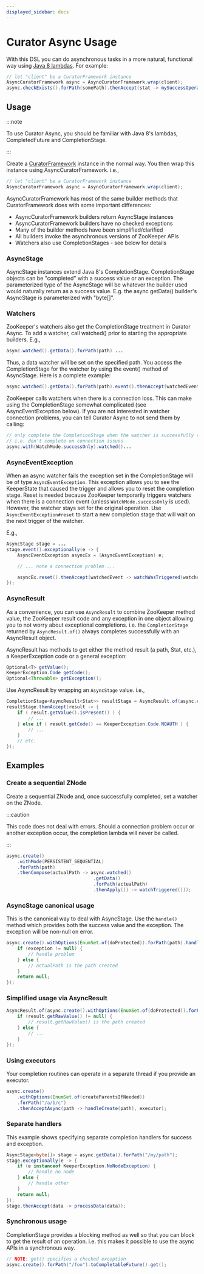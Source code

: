```yaml
---
displayed_sidebar: docs
---
```


# Curator Async Usage

With this DSL you can do asynchronous tasks in a more natural, functional way using [Java 8 lambdas](https://docs.oracle.com/javase/tutorial/java/javaOO/lambdaexpressions.html). For example:

```java
// let "client" be a CuratorFramework instance
AsyncCuratorFramework async = AsyncCuratorFramework.wrap(client);
async.checkExists().forPath(somePath).thenAccept(stat -> mySuccessOperation(stat));
```

## Usage

:::note

To use Curator Async, you should be familiar with Java 8's lambdas, CompletedFuture and CompletionStage.

:::

Create a [CuratorFramework](framework.md) instance in the normal way. You then wrap this instance using AsyncCuratorFramework. i.e.,

```java
// let "client" be a CuratorFramework instance
AsyncCuratorFramework async = AsyncCuratorFramework.wrap(client);
```

AsyncCuratorFramework has most of the same builder methods that CuratorFramework does with some important differences:

* AsyncCuratorFramework builders return AsyncStage instances
* AsyncCuratorFramework builders have no checked exceptions
* Many of the builder methods have been simplified/clarified
* All builders invoke the asynchronous versions of ZooKeeper APIs
* Watchers also use CompletionStages - see below for details

### AsyncStage

AsyncStage instances extend Java 8's CompletionStage. CompletionStage objects can be "completed" with a success value or an exception. The parameterized type of the AsyncStage will be whatever the builder used would naturally return as a success value. E.g. the async getData() builder's AsyncStage is parameterized with "byte[]".

### Watchers

ZooKeeper's watchers also get the CompletionStage treatment in Curator Async. To add a watcher, call watched() prior to starting the appropriate builders. E.g.,

```java
async.watched().getData().forPath(path) ...
```

Thus, a data watcher will be set on the specified path. You access the CompletionStage for the watcher by using the event() method of AsyncStage. Here is a complete example:

```java
async.watched().getData().forPath(path).event().thenAccept(watchedEvent -> watchWasTriggered(watchedEvent));
```

ZooKeeper calls watchers when there is a connection loss. This can make using the CompletionStage somewhat complicated (see AsyncEventException below). If you are not interested in watcher connection problems, you can tell Curator Async to not send them by calling:

```java
// only complete the CompletionStage when the watcher is successfully triggered
// i.e. don't complete on connection issues
async.with(WatchMode.successOnly).watched()...
```

### AsyncEventException

When an async watcher fails the exception set in the CompletionStage will be of type `AsyncEventException`. This exception allows you to see the KeeperState that caused the trigger and allows you to reset the completion stage. Reset is needed because ZooKeeper temporarily triggers watchers when there is a connection event (unless `WatchMode.successOnly` is used). However, the watcher stays set for the original operation. Use `AsyncEventException#reset` to start a new completion stage that will wait on the next trigger of the watcher.

E.g.,

```java
AsyncStage stage = ...
stage.event().exceptionally(e -> {
    AsyncEventException asyncEx = (AsyncEventException) e;

    // ... note a connection problem ...

    asyncEx.reset().thenAccept(watchedEvent -> watchWasTriggered(watchedEvent));
});
```

### AsyncResult

As a convenience, you can use `AsyncResult` to combine ZooKeeper method value, the ZooKeeper result code and any exception in one object allowing you to not worry about exceptional completions. i.e. the `CompletionStage` returned by `AsyncResult.of()` always completes successfully with an AsyncResult object.

AsyncResult has methods to get either the method result (a path, Stat, etc.), a KeeperException code or a general exception:

```java
Optional<T> getValue();
KeeperException.Code getCode();
Optional<Throwable> getException();
```

Use AsyncResult by wrapping an `AsyncStage` value. i.e.,

```java
CompletionStage<AsyncResult<Stat>> resultStage = AsyncResult.of(async.checkExists().forPath(path));
resultStage.thenAccept(result -> {
    if ( result.getValue().isPresent() ) {
        // ...
    } else if ( result.getCode() == KeeperException.Code.NOAUTH ) {
        // ...
    }
    // etc.
});
```

## Examples

### Create a sequential ZNode

Create a sequential ZNode and, once successfully completed, set a watcher on the ZNode.

:::caution

This code does not deal with errors. Should a connection problem occur or another exception occur, the completion lambda will never be called.

:::

```java
async.create()
    .withMode(PERSISTENT_SEQUENTIAL)
    .forPath(path)
    .thenCompose(actualPath -> async.watched()
                                .getData()
                                .forPath(actualPath)
                                .thenApply(() -> watchTriggered()));

```

### AsyncStage canonical usage

This is the canonical way to deal with AsyncStage. Use the `handle()` method which provides both the success value and the exception. The exception will be non-null on error.

```java
async.create().withOptions(EnumSet.of(doProtected)).forPath(path).handle((actualPath, exception) -> {
    if (exception != null) {
        // handle problem
    } else {
        // actualPath is the path created
    }
    return null;
});
```

### Simplified usage via AsyncResult

```java
AsyncResult.of(async.create().withOptions(EnumSet.of(doProtected)).forPath(path)).thenAccept(result -> {
    if (result.getRawValue() != null) {
        // result.getRawValue() is the path created
    } else {
        // ...
    }
});
```

### Using executors

Your completion routines can operate in a separate thread if you provide an executor.

```java
async.create()
    .withOptions(EnumSet.of(createParentsIfNeeded))
    .forPath("/a/b/c")
    .thenAcceptAsync(path -> handleCreate(path), executor);
```

### Separate handlers

This example shows specifying separate completion handlers for success and exception.

```java
AsyncStage<byte[]> stage = async.getData().forPath("/my/path");
stage.exceptionally(e -> {
    if (e instanceof KeeperException.NoNodeException) {
        // handle no node
    } else {
        // handle other
    }
    return null;
});
stage.thenAccept(data -> processData(data));
```

### Synchronous usage

CompletionStage provides a blocking method as well so that you can block to get the result of an operation. i.e. this makes it possible to use the async APIs in a synchronous way.

```java
// NOTE: get() specifies a checked exception
async.create().forPath("/foo").toCompletableFuture().get();
```
